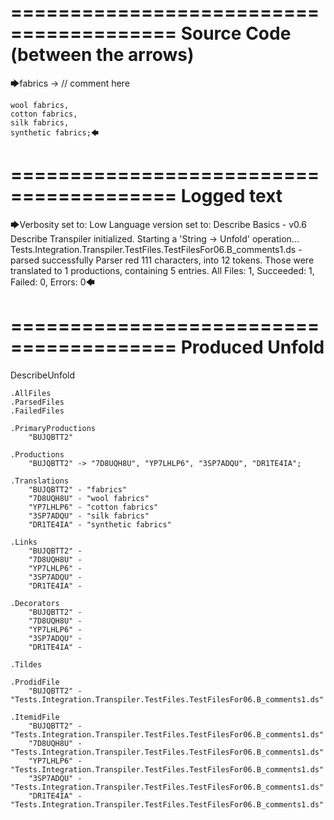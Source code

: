 ========================================
Source Code (between the arrows)
========================================

🡆fabrics -> // comment here

    wool fabrics,
    cotton fabrics,
    silk fabrics,
    synthetic fabrics;🡄

========================================
Logged text
========================================

🡆Verbosity set to: Low
Language version set to: Describe Basics - v0.6
Describe Transpiler initialized.
Starting a 'String -> Unfold' operation...
Tests.Integration.Transpiler.TestFiles.TestFilesFor06.B_comments1.ds - parsed successfully
Parser red 111 characters, into 12 tokens.
Those were translated to 1 productions, containing 5 entries.
All Files: 1, Succeeded: 1, Failed: 0, Errors: 0🡄

========================================
Produced Unfold
========================================

DescribeUnfold

    .AllFiles
    .ParsedFiles
    .FailedFiles

    .PrimaryProductions
        "BUJQBTT2" 

    .Productions
        "BUJQBTT2" -> "7D8UQH8U", "YP7LHLP6", "3SP7ADQU", "DR1TE4IA";

    .Translations
        "BUJQBTT2" - "fabrics"
        "7D8UQH8U" - "wool fabrics"
        "YP7LHLP6" - "cotton fabrics"
        "3SP7ADQU" - "silk fabrics"
        "DR1TE4IA" - "synthetic fabrics"

    .Links
        "BUJQBTT2" - 
        "7D8UQH8U" - 
        "YP7LHLP6" - 
        "3SP7ADQU" - 
        "DR1TE4IA" - 

    .Decorators
        "BUJQBTT2" - 
        "7D8UQH8U" - 
        "YP7LHLP6" - 
        "3SP7ADQU" - 
        "DR1TE4IA" - 

    .Tildes

    .ProdidFile
        "BUJQBTT2" - "Tests.Integration.Transpiler.TestFiles.TestFilesFor06.B_comments1.ds"

    .ItemidFile
        "BUJQBTT2" - "Tests.Integration.Transpiler.TestFiles.TestFilesFor06.B_comments1.ds"
        "7D8UQH8U" - "Tests.Integration.Transpiler.TestFiles.TestFilesFor06.B_comments1.ds"
        "YP7LHLP6" - "Tests.Integration.Transpiler.TestFiles.TestFilesFor06.B_comments1.ds"
        "3SP7ADQU" - "Tests.Integration.Transpiler.TestFiles.TestFilesFor06.B_comments1.ds"
        "DR1TE4IA" - "Tests.Integration.Transpiler.TestFiles.TestFilesFor06.B_comments1.ds"

